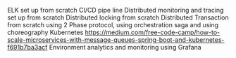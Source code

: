 ELK set up from scratch
CI/CD pipe line
Distributed monitoring and tracing set up from scratch
Distributed locking from scratch
Distributed Transaction from scratch using 2 Phase protocol, using orchestration saga and using choreography
Kubernetes https://medium.com/free-code-camp/how-to-scale-microservices-with-message-queues-spring-boot-and-kubernetes-f691b7ba3acf
Environment analytics and monitoring using Grafana